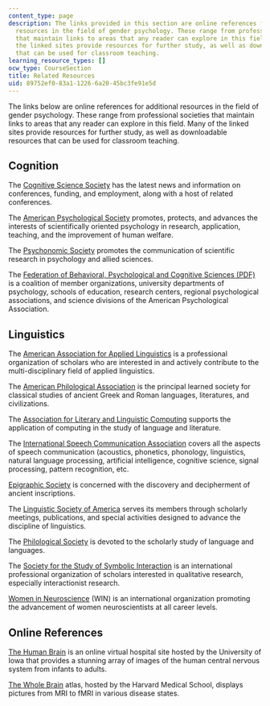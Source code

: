 ```yaml
---
content_type: page
description: The links provided in this section are online references for additional
  resources in the field of gender psychology. These range from professional societies
  that maintain links to areas that any reader can explore in this field. Many of
  the linked sites provide resources for further study, as well as downloadable resources
  that can be used for classroom teaching.
learning_resource_types: []
ocw_type: CourseSection
title: Related Resources
uid: 89752ef0-83a1-1226-6a20-45bc3fe91e5d
---
```


The links below are online references for additional resources in the field of gender psychology. These range from professional societies that maintain links to areas that any reader can explore in this field. Many of the linked sites provide resources for further study, as well as downloadable resources that can be used for classroom teaching.

Cognition
---------

The [Cognitive Science Society](http://www.cognitivesciencesociety.org/) has the latest news and information on conferences, funding, and employment, along with a host of related conferences.

The [American Psychological Society](http://www.psychologicalscience.org/) promotes, protects, and advances the interests of scientifically oriented psychology in research, application, teaching, and the improvement of human welfare.

The [Psychonomic Society](http://www.psychonomic.org/) promotes the communication of scientific research in psychology and allied sciences.

The [Federation of Behavioral, Psychological and Cognitive Sciences (PDF)](http://cred.columbia.edu/files/2012/01/2009NSTCSBEbriefing.pdf) is a coalition of member organizations, university departments of psychology, schools of education, research centers, regional psychological associations, and science divisions of the American Psychological Association.

Linguistics
-----------

The [American Association for Applied Linguistics](http://www.aaal.org/) is a professional organization of scholars who are interested in and actively contribute to the multi-disciplinary field of applied linguistics.

The [American Philological Association](http://www.apaclassics.org/) is the principal learned society for classical studies of ancient Greek and Roman languages, literatures, and civilizations.

The [Association for Literary and Linguistic Computing](http://www.allc.org/) supports the application of computing in the study of language and literature.

The [International Speech Communication Association](http://www.isca-speech.org/) covers all the aspects of speech communication (acoustics, phonetics, phonology, linguistics, natural language processing, artificial intelligence, cognitive science, signal processing, pattern recognition, etc.

[Epigraphic Society](http://www.epigraphy.org/) is concerned with the discovery and decipherment of ancient inscriptions.

The [Linguistic Society of America](http://www.lsadc.org/) serves its members through scholarly meetings, publications, and special activities designed to advance the discipline of linguistics.

The [Philological Society](http://www.philsoc.org.uk/) is devoted to the scholarly study of language and languages.

The [Society for the Study of Symbolic Interaction](https://symbolicinteraction.org/) is an international professional organization of scholars interested in qualitative research, especially interactionist research.

[Women in Neuroscience](http://www.sfn.org/careers-and-training/women-in-neuroscience) (WIN) is an international organization promoting the advancement of women neuroscientists at all career levels.

Online References
-----------------

[The Human Brain](http://www.vh.org/Providers/Textbooks/BrainAnatomy/BrainAnatomy.html) is an online virtual hospital site hosted by the University of Iowa that provides a stunning array of images of the human central nervous system from infants to adults.

[The Whole Brain](http://www.med.harvard.edu/AANLIB/home.html) atlas, hosted by the Harvard Medical School, displays pictures from MRI to fMRI in various disease states.